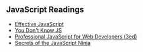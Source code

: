 ## JavaScript Readings
* [Effective JavaScript][effective-js]
* [You Don't Know JS][ydkjs]
* [Professional JavaScript for Web Developers (3ed)][professional-js]
* [Secrets of the JavaScript Ninja][javascript-ninja]

[effective-js]: http://www.amazon.com/Effective-JavaScript-Specific-Software-Development/dp/0321812182
[ydkjs]: https://github.com/getify/You-Dont-Know-JS
[professional-js]: http://www.wrox.com/WileyCDA/WroxTitle/Professional-JavaScript-for-Web-Developers-3rd-Edition.productCd-1118222199.html
[javascript-ninja]: http://www.amazon.com/Secrets-JavaScript-Ninja-John-Resig/dp/193398869X